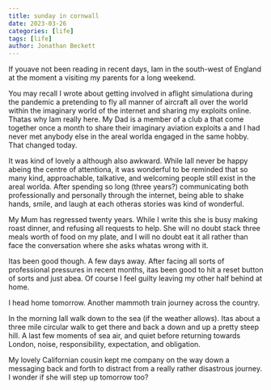 ```yaml
---
title: sunday in cornwall
date: 2023-03-26
categories: [life]
tags: [life]
author: Jonathan Beckett
---
```


If youave not been reading in recent days, Iam in the south-west of England at the moment a visiting my parents for a long weekend.

You may recall I wrote about getting involved in aflight simulationa during the pandemic a pretending to fly all manner of aircraft all over the world within the imaginary world of the internet and sharing my exploits online. Thatas why Iam really here. My Dad is a member of a club a that come together once a month to share their imaginary aviation exploits a and I had never met anybody else in the areal worlda engaged in the same hobby. That changed today.

It was kind of lovely a although also awkward. While Iall never be happy abeing the centre of attentiona, it was wonderful to be reminded that so many kind, approachable, talkative, and welcoming people still exist in the areal worlda. After spending so long (three years?) communicating both professionally and personally through the internet, being able to shake hands, smile, and laugh at each otheras stories was kind of wonderful.

My Mum has regressed twenty years. While I write this she is busy making roast dinner, and refusing all requests to help. She will no doubt stack three meals worth of food on my plate, and I will no doubt eat it all rather than face the conversation where she asks whatas wrong with it.

Itas been good though. A few days away. After facing all sorts of professional pressures in recent months, itas been good to hit a reset button of sorts and just abea. Of course I feel guilty leaving my other half behind at home.

I head home tomorrow. Another mammoth train journey across the country.

In the morning Iall walk down to the sea (if the weather allows). Itas about a three mile circular walk to get there and back a down and up a pretty steep hill. A last few moments of sea air, and quiet before returning towards London, noise, responsibility, expectation, and obligation.

My lovely Californian cousin kept me company on the way down a messaging back and forth to distract from a really rather disastrous journey. I wonder if she will step up tomorrow too?